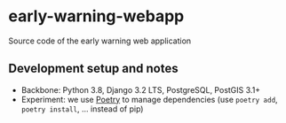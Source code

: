 # early-warning-webapp
Source code of the early warning web application

## Development setup and notes

- Backbone: Python 3.8, Django 3.2 LTS, PostgreSQL, PostGIS 3.1+
- Experiment: we use [Poetry](https://python-poetry.org/) to manage dependencies (use `poetry add`, `poetry install`, ... instead of pip)
